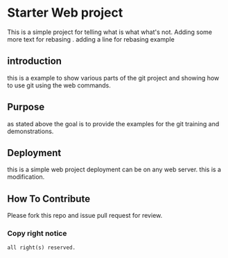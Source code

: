 # Starter Web project

This is a simple project for telling what is what what's not. Adding some more text for rebasing .
adding a line for rebasing example

## introduction 

this is a example to show various parts of the git project and showing how to use git using the web commands.

## Purpose
as stated above the goal is to provide the examples for the git training and demonstrations.

## Deployment

this is a simple web project deployment can be on any web server.
this is a modification.

## How To Contribute
Please fork this repo and issue pull request for review.

### Copy right notice
	all right(s) reserved.